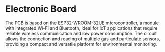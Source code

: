 # Electronic Board

The PCB is based on the ESP32-WROOM-32UE microcontroller, a module with integrated Wi-Fi and Bluetooth, ideal for IoT applications that require reliable wireless communication and low power consumption.
The circuit allows the connection and reading of multiple gas and particulate sensors, providing a compact and versatile platform for environmental monitoring.
